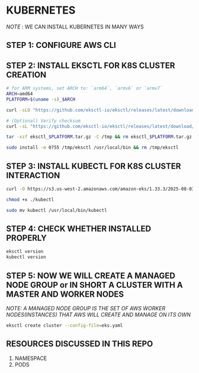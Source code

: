 # KUBERNETES

*NOTE* : WE CAN INSTALL KUBERNETES IN MANY WAYS 

## STEP 1: CONFIGURE AWS CLI
## STEP 2: INSTALL EKSCTL FOR K8S CLUSTER CREATION

```bash
# for ARM systems, set ARCH to: `arm64`, `armv6` or `armv7`
ARCH=amd64
PLATFORM=$(uname -s)_$ARCH

curl -sLO "https://github.com/eksctl-io/eksctl/releases/latest/download/eksctl_$PLATFORM.tar.gz"

# (Optional) Verify checksum
curl -sL "https://github.com/eksctl-io/eksctl/releases/latest/download/eksctl_checksums.txt" | grep $PLATFORM | sha256sum --check

tar -xzf eksctl_$PLATFORM.tar.gz -C /tmp && rm eksctl_$PLATFORM.tar.gz

sudo install -m 0755 /tmp/eksctl /usr/local/bin && rm /tmp/eksctl
```
## STEP 3: INSTALL KUBECTL FOR K8S CLUSTER INTERACTION

```bash
curl -O https://s3.us-west-2.amazonaws.com/amazon-eks/1.33.3/2025-08-03/bin/linux/amd64/kubectl
```
```bash
chmod +x ./kubectl
```
```bash
sudo mv kubectl /usr/local/bin/kubectl
```

## STEP 4: CHECK WHETHER INSTALLED PROPERLY
```bash
eksctl version
kubectl version
```
## STEP 5: NOW WE WILL CREATE A MANAGED NODE GROUP or IN SHORT A CLUSTER WITH A MASTER AND WORKER NODES

*NOTE: A MANAGED NODE GROUP IS THE SET OF AWS WORKER NODES(INSTANCES) THAT AWS WILL CREATE AND MANAGE ON ITS OWN*
```bash
eksctl create cluster --config-file=eks.yaml
```

## RESOURCES DISCUSSED IN THIS REPO
1. NAMESPACE
2. PODS
